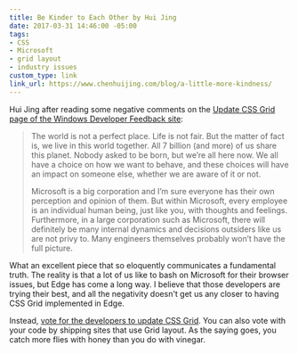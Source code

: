 ```yaml
---
title: Be Kinder to Each Other by Hui Jing
date: 2017-03-31 14:46:00 -05:00
tags:
- CSS
- Microsoft
- grid layout
- industry issues
custom_type: link
link_url: https://www.chenhuijing.com/blog/a-little-more-kindness/
---
```


Hui Jing after reading some negative comments on the [Update CSS Grid page of the Windows Developer Feedback site](https://wpdev.uservoice.com/forums/257854-microsoft-edge-developer/suggestions/6514853-update-css-grid):

> The world is not a perfect place. Life is not fair. But the matter of fact is, we live in this world together. All 7 billion (and more) of us share this planet. Nobody asked to be born, but we’re all here now. We all have a choice on how we want to behave, and these choices will have an impact on someone else, whether we are aware of it or not.
> 
> Microsoft is a big corporation and I’m sure everyone has their own perception and opinion of them. But within Microsoft, every employee is an individual human being, just like you, with thoughts and feelings. Furthermore, in a large corporation such as Microsoft, there will definitely be many internal dynamics and decisions outsiders like us are not privy to. Many engineers themselves probably won’t have the full picture.

What an excellent piece that so eloquently communicates a fundamental truth. The reality is that a lot of us like to bash on Microsoft for their browser issues, but Edge has come a long way. I believe that those developers are trying their best, and all the negativity doesn't get us any closer to having CSS Grid implemented in Edge. 

Instead, [vote for the developers to update CSS Grid](https://wpdev.uservoice.com/forums/257854-microsoft-edge-developer/suggestions/6514853-update-css-grid). You can also vote with your code by shipping sites that use Grid layout. As the saying goes, you catch more flies with honey than you do with vinegar.